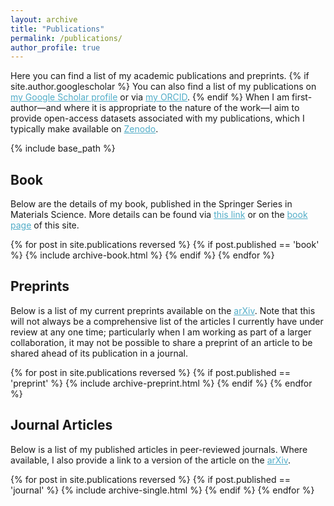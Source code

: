 ```yaml
---
layout: archive
title: "Publications"
permalink: /publications/
author_profile: true
---
```


Here you can find a list of my academic publications and preprints.  {% if site.author.googlescholar %} You can also find a list of my publications on <a href="{{site.author.googlescholar}}" style="color:#52adc8;">my Google Scholar profile</a> or via <a href="{{site.author.orcid}}" style="color:#52adc8;">my ORCID</a>. {% endif %} When I am first-author&mdash;and where it is appropriate to the nature of the work&mdash;I aim to provide open-access datasets associated with my publications, which I typically make available on <a href="https://zenodo.org" style="color:#52adc8;">Zenodo</a>.

{% include base_path %}

<h2> Book </h2>

Below are the details of my book, published in the Springer Series in Materials Science. More details can be found via <a href="https://link.springer.com/book/9783031620201" style="color:#52adc8;">this link</a> or on the <a href="/book" style="color:#52adc8;">book page</a> of this site.

{% for post in site.publications reversed %}
  {% if post.published == 'book' %}
    {% include archive-book.html %}
  {% endif %}
{% endfor %}

<h2> Preprints </h2>
Below is a list of my current preprints available on the <a href="https://arxiv.org" style="color:#52adc8;">arXiv</a>. Note that this will not always be a comprehensive list of the articles I currently have under review at any one time; particularly when I am working as part of a larger collaboration, it may not be possible to share a preprint of an article to be shared ahead of its publication in a journal.

{% for post in site.publications reversed %}
  {% if post.published == 'preprint' %}
    {% include archive-preprint.html %}
  {% endif %}
{% endfor %}

<h2> Journal Articles </h2>
Below is a list of my published articles in peer-reviewed journals. Where available, I also provide a link to a version of the article on the <a href="https://arxiv.org" style="color:#52adc8;">arXiv</a>.

{% for post in site.publications reversed %}
  {% if post.published == 'journal' %}
    {% include archive-single.html %}
  {% endif %}
{% endfor %}
